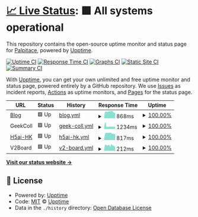 # [📈 Live Status](https://uptime.hentaixy.xyz): <!--live status--> **🟩 All systems operational**

This repository contains the open-source uptime monitor and status page for [Palpitace](https://uptime.hentaixy.xyz), powered by [Upptime](https://github.com/upptime/upptime).

[![Uptime CI](https://github.com/Palpitace/upptime/workflows/Uptime%20CI/badge.svg)](https://github.com/Palpitace/upptime/actions?query=workflow%3A%22Uptime+CI%22)
[![Response Time CI](https://github.com/Palpitace/upptime/workflows/Response%20Time%20CI/badge.svg)](https://github.com/Palpitace/upptime/actions?query=workflow%3A%22Response+Time+CI%22)
[![Graphs CI](https://github.com/Palpitace/upptime/workflows/Graphs%20CI/badge.svg)](https://github.com/Palpitace/upptime/actions?query=workflow%3A%22Graphs+CI%22)
[![Static Site CI](https://github.com/Palpitace/upptime/workflows/Static%20Site%20CI/badge.svg)](https://github.com/Palpitace/upptime/actions?query=workflow%3A%22Static+Site+CI%22)
[![Summary CI](https://github.com/Palpitace/upptime/workflows/Summary%20CI/badge.svg)](https://github.com/Palpitace/upptime/actions?query=workflow%3A%22Summary+CI%22)

With [Upptime](https://upptime.js.org), you can get your own unlimited and free uptime monitor and status page, powered entirely by a GitHub repository. We use [Issues](https://github.com/Palpitace/upptime/issues) as incident reports, [Actions](https://github.com/Palpitace/upptime/actions) as uptime monitors, and [Pages](https://uptime.hentaixy.xyz) for the status page.

<!--start: status pages-->
<!-- This summary is generated by Upptime (https://github.com/upptime/upptime) -->
<!-- Do not edit this manually, your changes will be overwritten -->
<!-- prettier-ignore -->
| URL | Status | History | Response Time | Uptime |
| --- | ------ | ------- | ------------- | ------ |
| <img alt="" src="https://blog.hentaixy.xyz/usr/themes/Miracles/favicon.ico" height="13"> [Blog](https://blog.hentaixy.xyz) | 🟩 Up | [blog.yml](https://github.com/Palpitace/upptime/commits/HEAD/history/blog.yml) | <details><summary><img alt="Response time graph" src="./graphs/blog/response-time-week.png" height="20"> 868ms</summary><br><a href="https://uptime.hentaixy.xyz/history/blog"><img alt="Response time 855" src="https://img.shields.io/endpoint?url=https%3A%2F%2Fraw.githubusercontent.com%2FPalpitace%2Fupptime%2FHEAD%2Fapi%2Fblog%2Fresponse-time.json"></a><br><a href="https://uptime.hentaixy.xyz/history/blog"><img alt="24-hour response time 739" src="https://img.shields.io/endpoint?url=https%3A%2F%2Fraw.githubusercontent.com%2FPalpitace%2Fupptime%2FHEAD%2Fapi%2Fblog%2Fresponse-time-day.json"></a><br><a href="https://uptime.hentaixy.xyz/history/blog"><img alt="7-day response time 868" src="https://img.shields.io/endpoint?url=https%3A%2F%2Fraw.githubusercontent.com%2FPalpitace%2Fupptime%2FHEAD%2Fapi%2Fblog%2Fresponse-time-week.json"></a><br><a href="https://uptime.hentaixy.xyz/history/blog"><img alt="30-day response time 865" src="https://img.shields.io/endpoint?url=https%3A%2F%2Fraw.githubusercontent.com%2FPalpitace%2Fupptime%2FHEAD%2Fapi%2Fblog%2Fresponse-time-month.json"></a><br><a href="https://uptime.hentaixy.xyz/history/blog"><img alt="1-year response time 855" src="https://img.shields.io/endpoint?url=https%3A%2F%2Fraw.githubusercontent.com%2FPalpitace%2Fupptime%2FHEAD%2Fapi%2Fblog%2Fresponse-time-year.json"></a></details> | <details><summary><a href="https://uptime.hentaixy.xyz/history/blog">100.00%</a></summary><a href="https://uptime.hentaixy.xyz/history/blog"><img alt="All-time uptime 99.98%" src="https://img.shields.io/endpoint?url=https%3A%2F%2Fraw.githubusercontent.com%2FPalpitace%2Fupptime%2FHEAD%2Fapi%2Fblog%2Fuptime.json"></a><br><a href="https://uptime.hentaixy.xyz/history/blog"><img alt="24-hour uptime 100.00%" src="https://img.shields.io/endpoint?url=https%3A%2F%2Fraw.githubusercontent.com%2FPalpitace%2Fupptime%2FHEAD%2Fapi%2Fblog%2Fuptime-day.json"></a><br><a href="https://uptime.hentaixy.xyz/history/blog"><img alt="7-day uptime 100.00%" src="https://img.shields.io/endpoint?url=https%3A%2F%2Fraw.githubusercontent.com%2FPalpitace%2Fupptime%2FHEAD%2Fapi%2Fblog%2Fuptime-week.json"></a><br><a href="https://uptime.hentaixy.xyz/history/blog"><img alt="30-day uptime 99.95%" src="https://img.shields.io/endpoint?url=https%3A%2F%2Fraw.githubusercontent.com%2FPalpitace%2Fupptime%2FHEAD%2Fapi%2Fblog%2Fuptime-month.json"></a><br><a href="https://uptime.hentaixy.xyz/history/blog"><img alt="1-year uptime 99.98%" src="https://img.shields.io/endpoint?url=https%3A%2F%2Fraw.githubusercontent.com%2FPalpitace%2Fupptime%2FHEAD%2Fapi%2Fblog%2Fuptime-year.json"></a></details>
| <img alt="" src="https://favicons.githubusercontent.com/null" height="13"> GeekColl | 🟩 Up | [geek-coll.yml](https://github.com/Palpitace/upptime/commits/HEAD/history/geek-coll.yml) | <details><summary><img alt="Response time graph" src="./graphs/geek-coll/response-time-week.png" height="20"> 1234ms</summary><br><a href="https://uptime.hentaixy.xyz/history/geek-coll"><img alt="Response time 1175" src="https://img.shields.io/endpoint?url=https%3A%2F%2Fraw.githubusercontent.com%2FPalpitace%2Fupptime%2FHEAD%2Fapi%2Fgeek-coll%2Fresponse-time.json"></a><br><a href="https://uptime.hentaixy.xyz/history/geek-coll"><img alt="24-hour response time 939" src="https://img.shields.io/endpoint?url=https%3A%2F%2Fraw.githubusercontent.com%2FPalpitace%2Fupptime%2FHEAD%2Fapi%2Fgeek-coll%2Fresponse-time-day.json"></a><br><a href="https://uptime.hentaixy.xyz/history/geek-coll"><img alt="7-day response time 1234" src="https://img.shields.io/endpoint?url=https%3A%2F%2Fraw.githubusercontent.com%2FPalpitace%2Fupptime%2FHEAD%2Fapi%2Fgeek-coll%2Fresponse-time-week.json"></a><br><a href="https://uptime.hentaixy.xyz/history/geek-coll"><img alt="30-day response time 1045" src="https://img.shields.io/endpoint?url=https%3A%2F%2Fraw.githubusercontent.com%2FPalpitace%2Fupptime%2FHEAD%2Fapi%2Fgeek-coll%2Fresponse-time-month.json"></a><br><a href="https://uptime.hentaixy.xyz/history/geek-coll"><img alt="1-year response time 1175" src="https://img.shields.io/endpoint?url=https%3A%2F%2Fraw.githubusercontent.com%2FPalpitace%2Fupptime%2FHEAD%2Fapi%2Fgeek-coll%2Fresponse-time-year.json"></a></details> | <details><summary><a href="https://uptime.hentaixy.xyz/history/geek-coll">100.00%</a></summary><a href="https://uptime.hentaixy.xyz/history/geek-coll"><img alt="All-time uptime 99.97%" src="https://img.shields.io/endpoint?url=https%3A%2F%2Fraw.githubusercontent.com%2FPalpitace%2Fupptime%2FHEAD%2Fapi%2Fgeek-coll%2Fuptime.json"></a><br><a href="https://uptime.hentaixy.xyz/history/geek-coll"><img alt="24-hour uptime 100.00%" src="https://img.shields.io/endpoint?url=https%3A%2F%2Fraw.githubusercontent.com%2FPalpitace%2Fupptime%2FHEAD%2Fapi%2Fgeek-coll%2Fuptime-day.json"></a><br><a href="https://uptime.hentaixy.xyz/history/geek-coll"><img alt="7-day uptime 100.00%" src="https://img.shields.io/endpoint?url=https%3A%2F%2Fraw.githubusercontent.com%2FPalpitace%2Fupptime%2FHEAD%2Fapi%2Fgeek-coll%2Fuptime-week.json"></a><br><a href="https://uptime.hentaixy.xyz/history/geek-coll"><img alt="30-day uptime 100.00%" src="https://img.shields.io/endpoint?url=https%3A%2F%2Fraw.githubusercontent.com%2FPalpitace%2Fupptime%2FHEAD%2Fapi%2Fgeek-coll%2Fuptime-month.json"></a><br><a href="https://uptime.hentaixy.xyz/history/geek-coll"><img alt="1-year uptime 99.97%" src="https://img.shields.io/endpoint?url=https%3A%2F%2Fraw.githubusercontent.com%2FPalpitace%2Fupptime%2FHEAD%2Fapi%2Fgeek-coll%2Fuptime-year.json"></a></details>
| <img alt="" src="https://hentaixy.top/_h5ai/public/images/themes/default/folder.svg" height="13"> [H5ai-HK](https://hentaixy.top) | 🟩 Up | [h5ai-hk.yml](https://github.com/Palpitace/upptime/commits/HEAD/history/h5ai-hk.yml) | <details><summary><img alt="Response time graph" src="./graphs/h5ai-hk/response-time-week.png" height="20"> 817ms</summary><br><a href="https://uptime.hentaixy.xyz/history/h5ai-hk"><img alt="Response time 803" src="https://img.shields.io/endpoint?url=https%3A%2F%2Fraw.githubusercontent.com%2FPalpitace%2Fupptime%2FHEAD%2Fapi%2Fh5ai-hk%2Fresponse-time.json"></a><br><a href="https://uptime.hentaixy.xyz/history/h5ai-hk"><img alt="24-hour response time 724" src="https://img.shields.io/endpoint?url=https%3A%2F%2Fraw.githubusercontent.com%2FPalpitace%2Fupptime%2FHEAD%2Fapi%2Fh5ai-hk%2Fresponse-time-day.json"></a><br><a href="https://uptime.hentaixy.xyz/history/h5ai-hk"><img alt="7-day response time 817" src="https://img.shields.io/endpoint?url=https%3A%2F%2Fraw.githubusercontent.com%2FPalpitace%2Fupptime%2FHEAD%2Fapi%2Fh5ai-hk%2Fresponse-time-week.json"></a><br><a href="https://uptime.hentaixy.xyz/history/h5ai-hk"><img alt="30-day response time 810" src="https://img.shields.io/endpoint?url=https%3A%2F%2Fraw.githubusercontent.com%2FPalpitace%2Fupptime%2FHEAD%2Fapi%2Fh5ai-hk%2Fresponse-time-month.json"></a><br><a href="https://uptime.hentaixy.xyz/history/h5ai-hk"><img alt="1-year response time 803" src="https://img.shields.io/endpoint?url=https%3A%2F%2Fraw.githubusercontent.com%2FPalpitace%2Fupptime%2FHEAD%2Fapi%2Fh5ai-hk%2Fresponse-time-year.json"></a></details> | <details><summary><a href="https://uptime.hentaixy.xyz/history/h5ai-hk">100.00%</a></summary><a href="https://uptime.hentaixy.xyz/history/h5ai-hk"><img alt="All-time uptime 100.00%" src="https://img.shields.io/endpoint?url=https%3A%2F%2Fraw.githubusercontent.com%2FPalpitace%2Fupptime%2FHEAD%2Fapi%2Fh5ai-hk%2Fuptime.json"></a><br><a href="https://uptime.hentaixy.xyz/history/h5ai-hk"><img alt="24-hour uptime 100.00%" src="https://img.shields.io/endpoint?url=https%3A%2F%2Fraw.githubusercontent.com%2FPalpitace%2Fupptime%2FHEAD%2Fapi%2Fh5ai-hk%2Fuptime-day.json"></a><br><a href="https://uptime.hentaixy.xyz/history/h5ai-hk"><img alt="7-day uptime 100.00%" src="https://img.shields.io/endpoint?url=https%3A%2F%2Fraw.githubusercontent.com%2FPalpitace%2Fupptime%2FHEAD%2Fapi%2Fh5ai-hk%2Fuptime-week.json"></a><br><a href="https://uptime.hentaixy.xyz/history/h5ai-hk"><img alt="30-day uptime 100.00%" src="https://img.shields.io/endpoint?url=https%3A%2F%2Fraw.githubusercontent.com%2FPalpitace%2Fupptime%2FHEAD%2Fapi%2Fh5ai-hk%2Fuptime-month.json"></a><br><a href="https://uptime.hentaixy.xyz/history/h5ai-hk"><img alt="1-year uptime 100.00%" src="https://img.shields.io/endpoint?url=https%3A%2F%2Fraw.githubusercontent.com%2FPalpitace%2Fupptime%2FHEAD%2Fapi%2Fh5ai-hk%2Fuptime-year.json"></a></details>
| <img alt="" src="https://favicons.githubusercontent.com/null" height="13"> V2Board | 🟩 Up | [v2-board.yml](https://github.com/Palpitace/upptime/commits/HEAD/history/v2-board.yml) | <details><summary><img alt="Response time graph" src="./graphs/v2-board/response-time-week.png" height="20"> 212ms</summary><br><a href="https://uptime.hentaixy.xyz/history/v2-board"><img alt="Response time 218" src="https://img.shields.io/endpoint?url=https%3A%2F%2Fraw.githubusercontent.com%2FPalpitace%2Fupptime%2FHEAD%2Fapi%2Fv2-board%2Fresponse-time.json"></a><br><a href="https://uptime.hentaixy.xyz/history/v2-board"><img alt="24-hour response time 164" src="https://img.shields.io/endpoint?url=https%3A%2F%2Fraw.githubusercontent.com%2FPalpitace%2Fupptime%2FHEAD%2Fapi%2Fv2-board%2Fresponse-time-day.json"></a><br><a href="https://uptime.hentaixy.xyz/history/v2-board"><img alt="7-day response time 212" src="https://img.shields.io/endpoint?url=https%3A%2F%2Fraw.githubusercontent.com%2FPalpitace%2Fupptime%2FHEAD%2Fapi%2Fv2-board%2Fresponse-time-week.json"></a><br><a href="https://uptime.hentaixy.xyz/history/v2-board"><img alt="30-day response time 218" src="https://img.shields.io/endpoint?url=https%3A%2F%2Fraw.githubusercontent.com%2FPalpitace%2Fupptime%2FHEAD%2Fapi%2Fv2-board%2Fresponse-time-month.json"></a><br><a href="https://uptime.hentaixy.xyz/history/v2-board"><img alt="1-year response time 218" src="https://img.shields.io/endpoint?url=https%3A%2F%2Fraw.githubusercontent.com%2FPalpitace%2Fupptime%2FHEAD%2Fapi%2Fv2-board%2Fresponse-time-year.json"></a></details> | <details><summary><a href="https://uptime.hentaixy.xyz/history/v2-board">100.00%</a></summary><a href="https://uptime.hentaixy.xyz/history/v2-board"><img alt="All-time uptime 99.95%" src="https://img.shields.io/endpoint?url=https%3A%2F%2Fraw.githubusercontent.com%2FPalpitace%2Fupptime%2FHEAD%2Fapi%2Fv2-board%2Fuptime.json"></a><br><a href="https://uptime.hentaixy.xyz/history/v2-board"><img alt="24-hour uptime 100.00%" src="https://img.shields.io/endpoint?url=https%3A%2F%2Fraw.githubusercontent.com%2FPalpitace%2Fupptime%2FHEAD%2Fapi%2Fv2-board%2Fuptime-day.json"></a><br><a href="https://uptime.hentaixy.xyz/history/v2-board"><img alt="7-day uptime 100.00%" src="https://img.shields.io/endpoint?url=https%3A%2F%2Fraw.githubusercontent.com%2FPalpitace%2Fupptime%2FHEAD%2Fapi%2Fv2-board%2Fuptime-week.json"></a><br><a href="https://uptime.hentaixy.xyz/history/v2-board"><img alt="30-day uptime 100.00%" src="https://img.shields.io/endpoint?url=https%3A%2F%2Fraw.githubusercontent.com%2FPalpitace%2Fupptime%2FHEAD%2Fapi%2Fv2-board%2Fuptime-month.json"></a><br><a href="https://uptime.hentaixy.xyz/history/v2-board"><img alt="1-year uptime 99.95%" src="https://img.shields.io/endpoint?url=https%3A%2F%2Fraw.githubusercontent.com%2FPalpitace%2Fupptime%2FHEAD%2Fapi%2Fv2-board%2Fuptime-year.json"></a></details>

<!--end: status pages-->

[**Visit our status website →**](https://demo.upptime.js.org)

## 📄 License

- Powered by: [Upptime](https://github.com/upptime/upptime)
- Code: [MIT](./LICENSE) © [Upptime](https://upptime.js.org)
- Data in the `./history` directory: [Open Database License](https://opendatacommons.org/licenses/odbl/1-0/)
